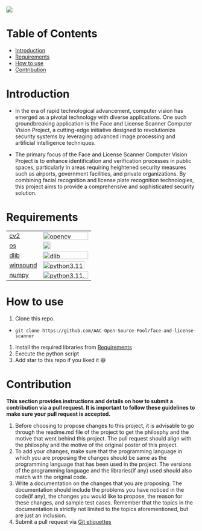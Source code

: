 <h1 align="centre">
   <img src="image link for your project">
</h1>

# Table of Contents
- [Introduction](#introduction) <br>
- [Requirements](#requirements) <br>
- [How to use](#how-to-use) <br>
- [Contribution](#contribution)

# Introduction
- In the era of rapid technological advancement, computer vision has emerged as a pivotal technology with diverse applications. One such groundbreaking application is the Face and License Scanner Computer Vision Project, a cutting-edge initiative designed to revolutionize security systems by leveraging advanced image processing and artificial intelligence techniques.

- The primary focus of the Face and License Scanner Computer Vision Project is to enhance identification and verification processes in public spaces, particularly in areas requiring heightened security measures such as airports, government facilities, and private organizations. By combining facial recognition and license plate recognition technologies, this project aims to provide a comprehensive and sophisticated security solution.

# Requirements
|||
|--|--|
|[cv2](https://pypi.org/project/opencv-python/)|<img src="https://i.imgur.com/HZ47qGk.png" style="width:120px; height:20px;" alt="opencv">|
|[os](https://docs.python.org/3/library/os.html)|<img src="https://i.imgur.com/pUdXm5G.png" style="width🕧0px; height:20px;" alt="os">|
|[dlib](https://pypi.org/project/dlib/)|<img src="https://i.imgur.com/J2ER8PD.png" style="width:120px; height:20px;" alt="dlib">|
|[winsound](https://docs.python.org/3/library/winsound.html)|<img src="https://i.imgur.com/0JFzcLy.png" style="width:110px; height:20px;" alt="python3.11.x">|
|[numpy](https://numpy.org)|<img src="https://i.imgur.com/vM19fZj.png" style="width:120px; height:20px;" alt="python3.11.x">|

# How to use
1. Clone this repo. <br>
-  ```terminal
   git clone https://github.com/AAC-Open-Source-Pool/face-and-license-scanner
   ```
1. Install the required libraries from [Requirements](#requirements) <br>
1. Execute the python script <br>
1. Add star to this repo if you liked it 😄
   
# Contribution 
**This section provides instructions and details on how to submit a contribution via a pull request. It is important to follow these guidelines to make sure your pull request is accepted.**
1. Before choosing to propose changes to this project, it is advisable to go through the readme.md file of the project to get the philosphy and the motive that went behind this project. The pull request should align with the philosphy and the motive of the original poster of this project.
2. To add your changes, make sure that the programming language in which you are proposing the changes should be same as the programming language that has been used in the project. The versions of the programming language and the libraries(if any) used should also match with the original code.
3. Write a documentation on the changes that you are proposing. The documentation should include the problems you have noticed in the code(if any), the changes you would like to propose, the reason for these changes, and sample test cases. Remember that the topics in the documentation is strictly not limited to the topics aforementioned, but are just an inclusion.
4. Submit a pull request via [Git etiquettes](https://gist.github.com/mikepea/863f63d6e37281e329f8) 
